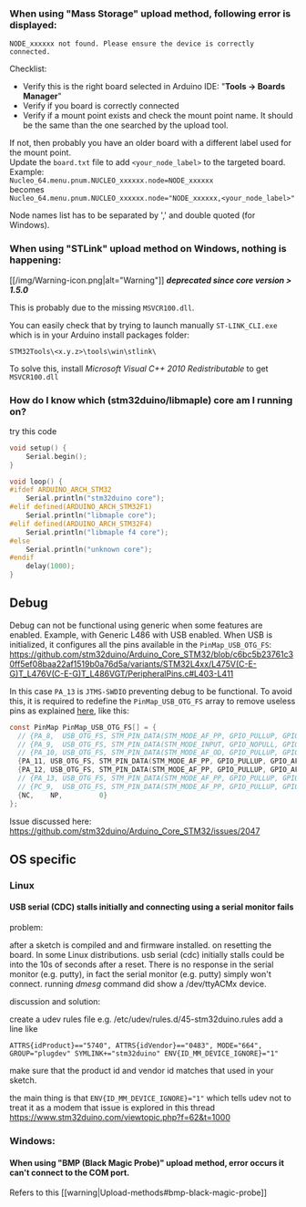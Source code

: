 ### When using "Mass Storage" upload method, following error is displayed:
`NODE_xxxxxx not found. Please ensure the device is correctly connected.`

Checklist:
* Verify this is the right board selected in Arduino IDE: "**Tools -> Boards Manager**" 
* Verify if you board is correctly connected
* Verify if a mount point exists and check the mount point name. It should be the same than the one searched by the upload tool. 

If not, then probably you have an older board with a different label used for the mount point.<br>
Update the `board.txt` file to add `<your_node_label>` to the targeted board.<br>
Example:<br>
`Nucleo_64.menu.pnum.NUCLEO_xxxxxx.node=NODE_xxxxxx`<br>
becomes<br>
`Nucleo_64.menu.pnum.NUCLEO_xxxxxx.node="NODE_xxxxxx,<your_node_label>"`

Node names list has to be separated by ',' and double quoted (for Windows).

### When using "STLink" upload method on Windows, nothing is happening:

[[/img/Warning-icon.png|alt="Warning"]] _**deprecated since core version > 1.5.0**_

This is probably due to the missing `MSVCR100.dll`.

You can easily check that by trying to launch manually `ST-LINK_CLI.exe` which is in your Arduino install packages folder:

`STM32Tools\<x.y.z>\tools\win\stlink\`

To solve this, install  _Microsoft Visual C++ 2010 Redistributable_ to get `MSVCR100.dll`

### How do I know which (stm32duino/libmaple) core am I running on? 

try this code
```C++
void setup() {
	Serial.begin();
}

void loop() {
#ifdef ARDUINO_ARCH_STM32
	Serial.println("stm32duino core");
#elif defined(ARDUINO_ARCH_STM32F1)
	Serial.println("libmaple core");
#elif defined(ARDUINO_ARCH_STM32F4)
	Serial.println("libmaple f4 core");
#else
	Serial.println("unknown core");
#endif
	delay(1000);
}
```

## Debug

Debug can not be functional using generic when some features are enabled. Example, with Generic L486 with USB enabled. When USB is initialized, it configures all the pins available in the `PinMap_USB_OTG_FS`:
https://github.com/stm32duino/Arduino_Core_STM32/blob/c6bc5b23761c30ff5ef08baa22af1519b0a76d5a/variants/STM32L4xx/L475V(C-E-G)T_L476V(C-E-G)T_L486VGT/PeripheralPins.c#L403-L411

In this case `PA_13` is `JTMS-SWDIO` preventing debug to be functional.
To avoid this, it is required to redefine the `PinMap_USB_OTG_FS` array to remove useless pins as explained [here](https://github.com/stm32duino/Arduino_Core_STM32/wiki/Custom-definitions#example-for-the-adc-pinmap-of-the-nucleo_f103rb), like this:

```C
const PinMap PinMap_USB_OTG_FS[] = {
  // {PA_8,  USB_OTG_FS, STM_PIN_DATA(STM_MODE_AF_PP, GPIO_PULLUP, GPIO_AF10_OTG_FS)}, // USB_OTG_FS_SOF
  // {PA_9,  USB_OTG_FS, STM_PIN_DATA(STM_MODE_INPUT, GPIO_NOPULL, GPIO_AF_NONE)}, // USB_OTG_FS_VBUS
  // {PA_10, USB_OTG_FS, STM_PIN_DATA(STM_MODE_AF_OD, GPIO_PULLUP, GPIO_AF10_OTG_FS)}, // USB_OTG_FS_ID
  {PA_11, USB_OTG_FS, STM_PIN_DATA(STM_MODE_AF_PP, GPIO_PULLUP, GPIO_AF10_OTG_FS)}, // USB_OTG_FS_DM
  {PA_12, USB_OTG_FS, STM_PIN_DATA(STM_MODE_AF_PP, GPIO_PULLUP, GPIO_AF10_OTG_FS)}, // USB_OTG_FS_DP
  // {PA_13, USB_OTG_FS, STM_PIN_DATA(STM_MODE_AF_PP, GPIO_PULLUP, GPIO_AF10_OTG_FS)}, // USB_OTG_FS_NOE
  // {PC_9,  USB_OTG_FS, STM_PIN_DATA(STM_MODE_AF_PP, GPIO_PULLUP, GPIO_AF10_OTG_FS)}, // USB_OTG_FS_NOE
  {NC,    NP,         0}
};
```

Issue discussed here: https://github.com/stm32duino/Arduino_Core_STM32/issues/2047

## OS specific
### Linux

#### USB serial (CDC) stalls initially and connecting using a serial monitor fails

problem:

after a sketch is compiled and and firmware installed. on resetting the board.
In some Linux distributions. usb serial (cdc) initially stalls could be into the 10s of seconds after a reset. There is no response in the serial monitor (e.g. putty), in fact the serial monitor (e.g. putty) simply won't connect. running _dmesg_ command did show a /dev/ttyACMx device.

discussion and solution:

create a udev rules file e.g.
/etc/udev/rules.d/45-stm32duino.rules
add a line like
```
ATTRS{idProduct}=="5740", ATTRS{idVendor}=="0483", MODE="664", GROUP="plugdev" SYMLINK+="stm32duino" ENV{ID_MM_DEVICE_IGNORE}="1"
```
make sure that the product id and vendor id matches that used in your sketch.

the main thing is that 
``
ENV{ID_MM_DEVICE_IGNORE}="1"
``
which tells udev not to treat it as a modem
that issue is explored in this thread
https://www.stm32duino.com/viewtopic.php?f=62&t=1000

### Windows:

#### When using "BMP (Black Magic Probe)" upload method, error occurs it can't connect to the COM port.

Refers to this [[warning|Upload-methods#bmp-black-magic-probe]]

